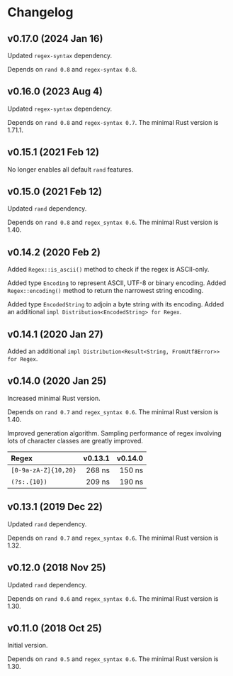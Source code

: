 Changelog
=========

v0.17.0 (2024 Jan 16)
---------------------

Updated `regex-syntax` dependency.

Depends on `rand 0.8` and `regex-syntax 0.8`.

v0.16.0 (2023 Aug 4)
--------------------

Updated `regex-syntax` dependency.

Depends on `rand 0.8` and `regex-syntax 0.7`. The minimal Rust version is 1.71.1.

v0.15.1 (2021 Feb 12)
---------------------

No longer enables all default `rand` features.

v0.15.0 (2021 Feb 12)
---------------------

Updated `rand` dependency.

Depends on `rand 0.8` and `regex_syntax 0.6`. The minimal Rust version is 1.40.

v0.14.2 (2020 Feb 2)
--------------------

Added `Regex::is_ascii()` method to check if the regex is ASCII-only.

Added type `Encoding` to represent ASCII, UTF-8 or binary encoding.
Added `Regex::encoding()` method to return the narrowest string encoding.

Added type `EncodedString` to adjoin a byte string with its encoding.
Added an additional `impl Distribution<EncodedString> for Regex`.

v0.14.1 (2020 Jan 27)
---------------------

Added an additional `impl Distribution<Result<String, FromUtf8Error>> for Regex`.

v0.14.0 (2020 Jan 25)
---------------------

Increased minimal Rust version.

Depends on `rand 0.7` and `regex_syntax 0.6`. The minimal Rust version is 1.40.

Improved generation algorithm. Sampling performance of regex involving lots of
character classes are greatly improved.

| Regex                | v0.13.1 | v0.14.0 |
|:---------------------|--------:|--------:|
| `[0-9a-zA-Z]{10,20}` | 268 ns  | 150 ns  |
| `(?s:.{10})`         | 209 ns  | 190 ns  |

v0.13.1 (2019 Dec 22)
---------------------

Updated `rand` dependency.

Depends on `rand 0.7` and `regex_syntax 0.6`. The minimal Rust version is 1.32.

v0.12.0 (2018 Nov 25)
---------------------

Updated `rand` dependency.

Depends on `rand 0.6` and `regex_syntax 0.6`. The minimal Rust version is 1.30.

v0.11.0 (2018 Oct 25)
---------------------

Initial version.

Depends on `rand 0.5` and `regex_syntax 0.6`. The minimal Rust version is 1.30.
